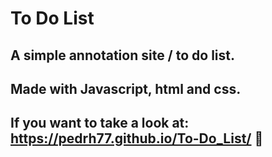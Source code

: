 # To Do List
## A simple annotation site / to do list.
## Made with Javascript, html and css.
## If you want to take a look at: https://pedrh77.github.io/To-Do_List/ 👀
